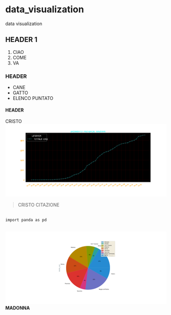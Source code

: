# data_visualization
data visualization 
## HEADER 1
 1. CIAO
 2. COME
 3. VA
### HEADER
 * CANE
 * GATTO
 * ELENCO PUNTATO
#### HEADER
 CRISTO
![my_image_2](imagep.png)
 > CRISTO CITAZIONE
 ```
 
import panda as pd
 

```
 ![my_image](imagepie.png)
 **MADONNA**
 
